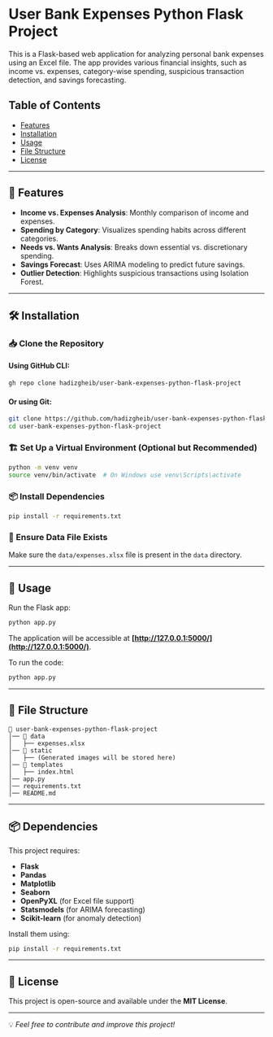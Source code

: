 # User Bank Expenses Python Flask Project

This is a Flask-based web application for analyzing personal bank expenses using an Excel file. The app provides various financial insights, such as income vs. expenses, category-wise spending, suspicious transaction detection, and savings forecasting.

## Table of Contents
- [Features](#features)
- [Installation](#installation)
- [Usage](#usage)
- [File Structure](#file-structure)
- [License](#license)

---

## 📌 Features
- **Income vs. Expenses Analysis**: Monthly comparison of income and expenses.
- **Spending by Category**: Visualizes spending habits across different categories.
- **Needs vs. Wants Analysis**: Breaks down essential vs. discretionary spending.
- **Savings Forecast**: Uses ARIMA modeling to predict future savings.
- **Outlier Detection**: Highlights suspicious transactions using Isolation Forest.

---

## 🛠 Installation

### 📥 Clone the Repository
#### Using GitHub CLI:
```bash
gh repo clone hadizgheib/user-bank-expenses-python-flask-project
```
#### Or using Git:
```bash
git clone https://github.com/hadizgheib/user-bank-expenses-python-flask-project.git
cd user-bank-expenses-python-flask-project
```

### 🏗 Set Up a Virtual Environment (Optional but Recommended)
```bash
python -m venv venv
source venv/bin/activate  # On Windows use venv\Scripts\activate
```

### 📦 Install Dependencies
```bash
pip install -r requirements.txt
```

### 📂 Ensure Data File Exists
Make sure the `data/expenses.xlsx` file is present in the `data` directory.

---

## 🚀 Usage
Run the Flask app:
```bash
python app.py
```
The application will be accessible at **[http://127.0.0.1:5000/](http://127.0.0.1:5000/)**.

To run the code:
```bash
python app.py
```

---

## 📁 File Structure
```
📂 user-bank-expenses-python-flask-project
│── 📂 data
│   ├── expenses.xlsx
│── 📂 static
│   ├── (Generated images will be stored here)
│── 📂 templates
│   ├── index.html
│── app.py
│── requirements.txt
│── README.md
```

---

## 📦 Dependencies
This project requires:
- **Flask**
- **Pandas**
- **Matplotlib**
- **Seaborn**
- **OpenPyXL** (for Excel file support)
- **Statsmodels** (for ARIMA forecasting)
- **Scikit-learn** (for anomaly detection)

Install them using:
```bash
pip install -r requirements.txt
```

---

## 📜 License
This project is open-source and available under the **MIT License**.

---

💡 *Feel free to contribute and improve this project!*


